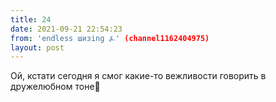 ```yaml
---
title: 24
date: 2021-09-21 22:54:23
from: 'endless шизing ⍼' (channel1162404975)
layout: post
---
```


Ой, кстати сегодня я смог какие-то вежливости говорить в дружелюбном тоне🦋
